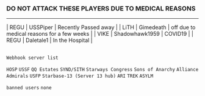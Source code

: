 ### DO NOT ATTACK THESE PLAYERS DUE TO MEDICAL REASONS
---
| REGU | USSPiper | Recently Passed away | 
| LiTH | Gimedeath | off due to medical reasons for a few weeks |
| VIKE | Shadowhawk1959 | COVID19 |
| REGU | Daletale1 | In the Hospital |
<br>
<br>

`Webhook server list`

`HOSP`
`USSF`
`QQ Estates`
`SYND/SITH`
`Starways Congress`
`Sons of Anarchy`
`Alliance Admirals`
`USFP`
`Starbase-13 (Server 13 hub)`
`ARI`
`TREK`
`ASYLM`


`banned users`
`none`
